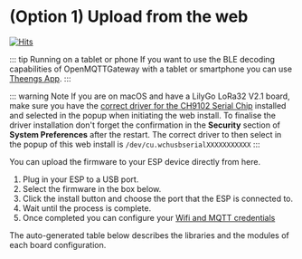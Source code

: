 # (Option 1) Upload from the web

[![Hits](https://hits.seeyoufarm.com/api/count/incr/badge.svg?url=https%3A%2F%2Fdocs.openmqttgateway.com%2Fupload%2Fweb-install.html&count_bg=%2379C83D&title_bg=%23555555&icon=&icon_color=%23E7E7E7&title=hits&edge_flat=false)](https://hits.seeyoufarm.com)

::: tip Running on a tablet or phone
If you want to use the BLE decoding capabilities of OpenMQTTGateway with a tablet or smartphone you can use [Theengs App](https://app.theengs.io/).
:::

::: warning Note
If you are on macOS and have a LilyGo LoRa32 V2.1 board, make sure you have the [correct driver for the CH9102 Serial Chip](https://github.com/WCHSoftGroup/ch34xser_macos) installed and selected in the popup when initiating the web install.
To finalise the driver installation don't forget the confirmation in the **Security** section of **System Preferences** after the restart.
The correct driver to then select in the popup of this web install is
`/dev/cu.wchusbserialXXXXXXXXXXX`
:::

You can upload the firmware to your ESP device directly from here.
1. Plug in your ESP to a USB port.
2. Select the firmware in the box below.
3. Click the install button and choose the port that the ESP is connected to.
4. Wait until the process is complete.
5. Once completed you can configure your [Wifi and MQTT credentials](portal.md)

<web-uploader/>

The auto-generated table below describes the libraries and the modules of each board configuration.
